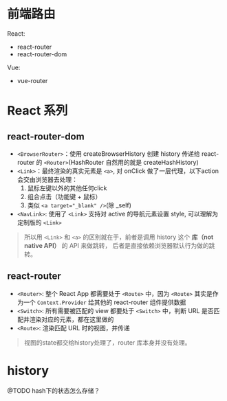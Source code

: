 # 前端路由
React:
+ react-router
+ react-router-dom

Vue:
+ vue-router

# React 系列
## react-router-dom

+ `<BrowserRouter>`：使用 createBrowserHistory 创建 history 传递给 react-router 的 `<Router>`(HashRouter 自然用的就是 createHashHistory)
+ `<Link>`：最终渲染的真实元素是 `<a>`, 对 onClick 做了一层代理，以下action会交由浏览器去处理：
  1. 鼠标左键以外的其他任何click
  2. 组合点击（功能键 + 鼠标）
  3. 类似 `<a target="_blank" />`(除 _self)
+ `<NavLink>`: 使用了 `<Link>` 支持对 active 的导航元素设置 style, 可以理解为定制版的 `<Link>`
> 所以用 `<Link>` 和 `<a>` 的区别就在于，前者是调用 history 这个 **库（not native API）** 的 API 来做跳转， 后者是直接依赖浏览器默认行为做的跳转。

## react-router

+ `<Router>`: 整个 React App 都需要处于 `<Route>` 中，因为 `<Route>` 其实是作为一个 `Context.Provider` 给其他的 react-router 组件提供数据
+ `<Switch>`: 所有需要被匹配的 view 都要处于 `<Switch>` 中，判断 URL 是否匹配并渲染对应的元素，都在这里做的
+ `<Route>`: 渲染匹配 URL 时的视图，并传递

> 视图的state都交给history处理了，router 库本身并没有处理。


# history
@TODO hash下的状态怎么存储？

